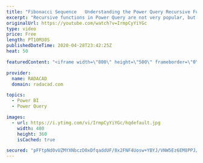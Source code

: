 ```yaml
---
title: "Fibonacci Sequence   Understanding the Power Query Recursive Function for Power BI"
excerpt: "Recursive functions in Power Query are not very popular, but sometimes very helpful when in need. In this post, I'll explain what a recursive function is, how it works, and explain it through a famous recursive example of Fibonacci Sequence. Download the code, and Power BI file from my blog article here:"
originalUrl: https://youtube.com/watch?v=IrmpCyYiYGc
type: video
price: Free
length: PT10M30S
publishedDateTime: 2020-04-28T23:42:25Z
heat: 50

featuredContent: "<iframe width=\"800\" height=\"500\" frameborder=\"0\" src=\"https://www.youtube.com/embed/IrmpCyYiYGc\" allow=\"accelerometer; autoplay; encrypted-media; gyroscope; picture-in-picture\" allowfullscreen></iframe>"

provider:
  name: RADACAD
  domain: radacad.com

topics:
  - Power BI
  - Power Query

images:
  - url: https://i.ytimg.com/vi/IrmpCyYiYGc/hqdefault.jpg
    width: 480
    height: 360
    isCached: true

secured: "pFFtpNd0vUZMYXNbczD0xDfqaddUF/8x2FNF4Uosw+YBYJ/VNW5Ez6EM8PPJ/fj7KINfenNKNfpNbZKZTAENxVh6X+xCQKonNa6ZYD9NjaW9tP9FE5eo+Xk5FlsIn9IuQJLg4PYq/I5o2TAAg0cnQtMHZFwyBfcg5kWMlUPOuQGgrROGj3x/mEnT1Th6YU4rdvjiR3LOX4+sbJp9iZH+ifrD36japrBPx4izJpQfxcm30ZgGBYXg+Y5Oo1AuVxfW8tbdkrYO4c0/JJJ2lptlKjiKtkBStrBPDlUJvu6+PRH9sXg6Ad4ibGofmjTiSZTDp/ZVPte93KFvJHgTn+OBk3fRl/lmXUKQHkJwHmH07gcOMgbM0wA6TMBsIKJBV0VmEYrWMhbw8B0WC/TEwu46SvSi4oGv4/u/HKlQzNFo978=;fzdJECxySvYKoJj5OYfudw=="
---
```


